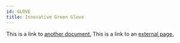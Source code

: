 ```yaml
---
id: GLOVE
title: Innovative Green Glove
---
```


This is a link to [another document.](doc3.md) This is a link to an [external page.](http://www.example.com)
